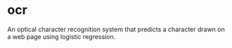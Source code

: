 # ocr
An optical character recognition system that predicts a character drawn on a web page using logistic regression.
